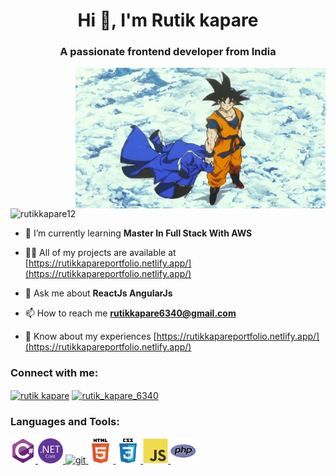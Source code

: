 <h1 align="center">Hi 👋, I'm Rutik kapare</h1>
<h3 align="center">A passionate frontend developer from India</h3>

<img align="right" alt="coding" width="400" src="qwe.gif" />

<p align="left"> <img src="https://komarev.com/ghpvc/?username=rutikkapare12&label=Profile%20views&color=0e75b6&style=flat" alt="rutikkapare12" /> </p>

- 🌱 I’m currently learning **Master In Full Stack With AWS**

- 👨‍💻 All of my projects are available at [https://rutikkapareportfolio.netlify.app/](https://rutikkapareportfolio.netlify.app/)

- 💬 Ask me about **ReactJs AngularJs**

- 📫 How to reach me **rutikkapare6340@gmail.com**

- 📄 Know about my experiences [https://rutikkapareportfolio.netlify.app/](https://rutikkapareportfolio.netlify.app/)

<h3 align="left">Connect with me:</h3>
<p align="left">
<a href="https://www.linkedin.com/in/rutik-kapare-898284229/" target="blank"><img align="center" src="https://raw.githubusercontent.com/rahuldkjain/github-profile-readme-generator/master/src/images/icons/Social/linked-in-alt.svg" alt="rutik kapare" height="30" width="40" /></a>
<a href="https://instagram.com/rutik_kapare_6340" target="blank"><img align="center" src="https://raw.githubusercontent.com/rahuldkjain/github-profile-readme-generator/master/src/images/icons/Social/instagram.svg" alt="rutik_kapare_6340" height="30" width="40" /></a>
</p>

<h3 align="left">Languages and Tools:</h3>
<p align="left"> 
  <a href="https://www.w3.org/html/" target="_blank" rel="noreferrer"> <img src="https://raw.githubusercontent.com/devicons/devicon/master/icons/csharp/csharp-original.svg" alt="csharp" width="40" height="40"/> </a>
  <a href="https://www.w3.org/html/" target="_blank" rel="noreferrer"> <img src="https://raw.githubusercontent.com/devicons/devicon/master/icons/dotnetcore/dotnetcore-original.svg" alt=".net" width="40" height="40"/> </a>
  <a href="https://git-scm.com/" target="_blank" rel="noreferrer"> <img src="https://www.vectorlogo.zone/logos/git-scm/git-scm-icon.svg" alt="git" width="40" height="40"/> </a> 
  <a href="https://www.w3.org/html/" target="_blank" rel="noreferrer"> <img src="https://raw.githubusercontent.com/devicons/devicon/master/icons/html5/html5-original-wordmark.svg" alt="html5" width="40" height="40"/> </a> 
  <a href="https://www.w3schools.com/css/" target="_blank" rel="noreferrer"> <img src="https://raw.githubusercontent.com/devicons/devicon/master/icons/css3/css3-original-wordmark.svg" alt="css3" width="40" height="40"/ </a> 
  <a href="https://developer.mozilla.org/en-US/docs/Web/JavaScript" target="_blank" rel="noreferrer"> <img src="https://raw.githubusercontent.com/devicons/devicon/master/icons/javascript/javascript-original.svg" alt="javascript" width="40" height="40"/> </a> 
<a href="https://www.php.net" target="_blank" rel="noreferrer"> <img src="https://raw.githubusercontent.com/devicons/devicon/master/icons/php/php-original.svg" alt="php" width="40" height="40"/> </a>
</p>



